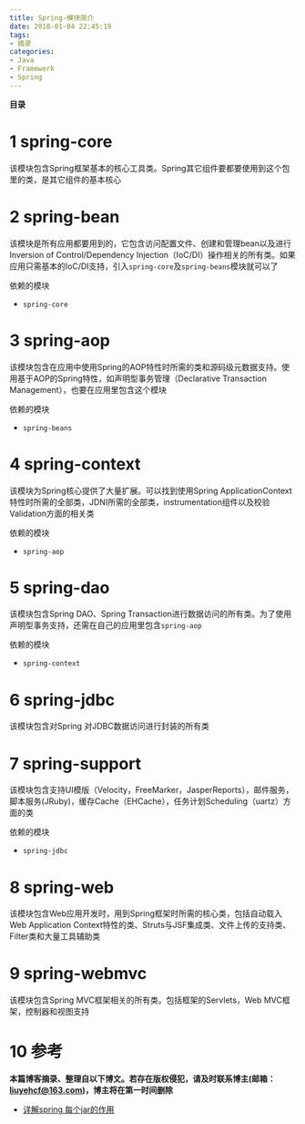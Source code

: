 ```yaml
---
title: Spring-模块简介
date: 2018-01-04 22:45:19
tags: 
- 摘录
categories: 
- Java
- Framework
- Spring
---
```


__目录__

<!-- toc -->
<!--more-->

# 1 spring-core

该模块包含Spring框架基本的核心工具类。Spring其它组件要都要使用到这个包里的类，是其它组件的基本核心

# 2 spring-bean

该模块是所有应用都要用到的，它包含访问配置文件、创建和管理bean以及进行Inversion of Control/Dependency Injection（IoC/DI）操作相关的所有类。如果应用只需基本的IoC/DI支持，引入`spring-core`及`spring-beans`模块就可以了

依赖的模块

* `spring-core`

# 3 spring-aop

该模块包含在应用中使用Spring的AOP特性时所需的类和源码级元数据支持。使用基于AOP的Spring特性，如声明型事务管理（Declarative Transaction Management），也要在应用里包含这个模块

依赖的模块

* `spring-beans`

# 4 spring-context

该模块为Spring核心提供了大量扩展。可以找到使用Spring ApplicationContext特性时所需的全部类，JDNI所需的全部类，instrumentation组件以及校验Validation方面的相关类

依赖的模块

* `spring-aop`

# 5 spring-dao

该模块包含Spring DAO、Spring Transaction进行数据访问的所有类。为了使用声明型事务支持，还需在自己的应用里包含`spring-aop`

依赖的模块

* `spring-context`

# 6 spring-jdbc

该模块包含对Spring 对JDBC数据访问进行封装的所有类

# 7 spring-support

该模块包含支持UI模版（Velocity，FreeMarker，JasperReports），邮件服务，脚本服务(JRuby)，缓存Cache（EHCache），任务计划Scheduling（uartz）方面的类

依赖的模块

* `spring-jdbc`

# 8 spring-web

该模块包含Web应用开发时，用到Spring框架时所需的核心类，包括自动载入Web Application Context特性的类、Struts与JSF集成类、文件上传的支持类、Filter类和大量工具辅助类

# 9 spring-webmvc

该模块包含Spring MVC框架相关的所有类。包括框架的Servlets，Web MVC框架，控制器和视图支持

# 10 参考

__本篇博客摘录、整理自以下博文。若存在版权侵犯，请及时联系博主(邮箱：liuyehcf@163.com)，博主将在第一时间删除__

* [详解spring 每个jar的作用](http://www.cnblogs.com/leehongee/archive/2012/10/01/2709541.html)
